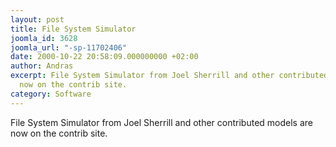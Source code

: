```yaml
---
layout: post
title: File System Simulator
joomla_id: 3628
joomla_url: "-sp-11702406"
date: 2000-10-22 20:58:09.000000000 +02:00
author: Andras
excerpt: File System Simulator from Joel Sherrill and other contributed models are
  now on the contrib site.
category: Software
---
```

File System Simulator from Joel Sherrill and other contributed models are now on the contrib site.

